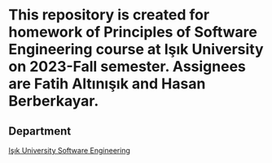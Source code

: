 # This repository is created for homework of Principles of Software Engineering course at Işık University on 2023-Fall semester. Assignees are Fatih Altınışık and Hasan Berberkayar.
## Department
[Işık University Software Engineering](https://www.isikun.edu.tr/akademik/muhendislik-fakultesi/bolumler-ve-programlar/bilgisayar-muhendisligi/programlar/lisans-programi/yazilim-muhendisligi)
